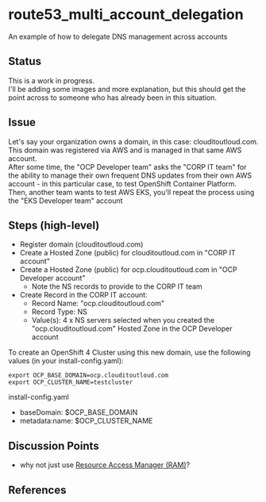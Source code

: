 # route53_multi_account_delegation
An example of how to delegate DNS management across accounts

## Status
This is a work in progress.  
I'll be adding some images and more explanation, but this should get the point across to someone who has already been in this situation.

## Issue
Let's say your organization owns a domain, in this case: clouditoutloud.com.  This domain was registered via AWS and is managed in that same AWS account.  
After some time, the "OCP Developer team" asks the "CORP IT team" for the ability to manage their own frequent DNS updates from their own AWS account - in this particular case, to test OpenShift Container Platform.  
Then, another team wants to test AWS EKS, you'll repeat the process using the "EKS Developer team" account


## Steps (high-level)
* Register domain (clouditoutloud.com)
* Create a Hosted Zone (public) for clouditoutloud.com in "CORP IT account"
* Create a Hosted Zone (public) for ocp.clouditoutloud.com in "OCP Developer account"
  *  Note the NS records to provide to the CORP IT team
* Create Record in the CORP IT account:
  *  Record Name:  "ocp.clouditoutloud.com"
  *  Record Type:  NS
  *  Value(s):  4 x NS servers selected when you created the "ocp.clouditoutloud.com" Hosted Zone in the OCP Developer account

To create an OpenShift 4 Cluster using this new domain, use the following values (in your install-config.yaml):
```
export OCP_BASE_DOMAIN=ocp.clouditoutloud.com
export OCP_CLUSTER_NAME=testcluster
```

install-config.yaml
  * baseDomain: $OCP_BASE_DOMAIN
  * metadata:name: $OCP_CLUSTER_NAME

## Discussion Points
* why not just use [Resource Access Manager (RAM)](https://aws.amazon.com/ram/)?  

## References

